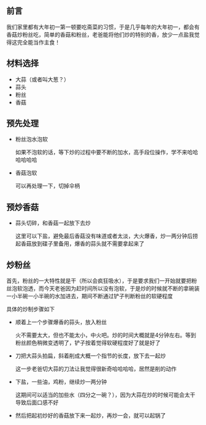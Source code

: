 ## 前言
我们家里都有大年初一第一顿要吃斋菜的习惯，于是几乎每年的大年初一，都会有香菇炒粉丝吃，简单的香菇和粉丝，老爸能将他们炒的特别的香，放少一点盐我觉得这完全能当作主食！

## 材料选择
 - 大蒜（或者叫大葱？）
 - 蒜头
 - 粉丝
 - 香菇

## 预先处理

 - 粉丝泡水泡软
 
    如果不泡软的话，等下炒的过程中要不断的加水，高手段位操作，学不来哈哈哈哈哈哈
 - 香菇泡软
 
    可以再处理一下，切掉伞柄

## 预炒香菇
 - 蒜头切碎，和香菇一起放下去炒
 
    这里可以下盐，避免最后香菇没有味道或者太淡，大火爆香，炒一两分钟后捞起香菇放到碟子里备用，爆香的蒜头就不需要拿起来了

## 炒粉丝
首先，粉丝的一大特性就是干（所以会疯狂吸水），于是要求我们一开始就要把粉丝泡软泡透，而今天老爸因为赶时间所以没有泡软，于是炒的时候就不断的拿碗装一小半碗一小半碗的水加进去，期间不断通过铲子判断粉丝的软硬程度

具体的炒制步骤如下
 
 - 顺着上一个步骤爆香的蒜头，放入粉丝

    火不需要太大，但也不能太小，中火吧。炒的时间大概就是4分钟左右。等到粉丝颜色稍微变透明了，铲子按着觉得软硬程度好了就是好了

 - 刀把大蒜头拍扁，斜着削成大概一个指节的长度，放下去一起炒
    
    这一步老爸切大蒜的刀法让我觉得很新奇哈哈哈哈，居然是削的动作

 - 下盐，一些油，鸡粉，继续炒一两分钟
 
    这期间可以适当的加些水（四分之一碗？），因为大蒜在炒的时候可能会太干导致后面口感不好

 - 然后把起初炒好的香菇放下来一起炒，再炒一会，就可以起锅了


